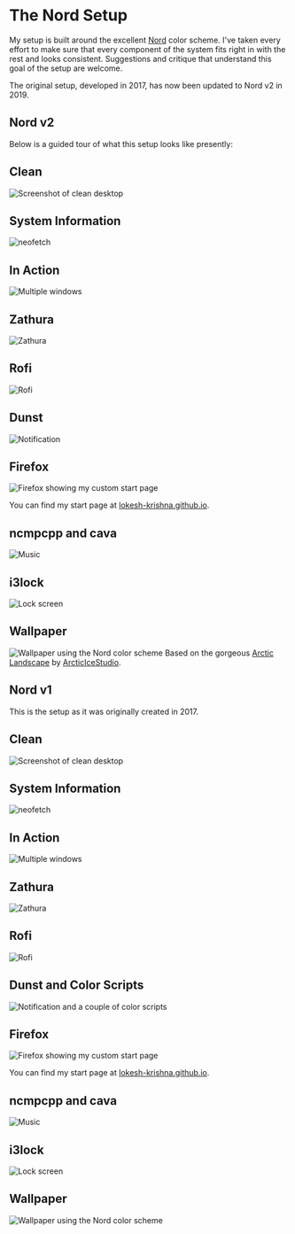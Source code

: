 # The Nord Setup
My setup is built around the excellent [Nord](https://github.com/arcticicestudio/nord) color scheme. I've taken every effort to make sure that every component of the system fits right in with the rest and looks consistent. Suggestions and critique that understand this goal of the setup are welcome.

The original setup, developed in 2017, has now been updated to Nord v2 in 2019.

## Nord v2
Below is a guided tour of what this setup looks like presently:

## Clean
![Screenshot of clean desktop](/nord-v2/images/clean.png)
## System Information
![neofetch](/nord-v2/images/system-information.png)
## In Action
![Multiple windows](/nord-v2/images/busy.png)
## Zathura
![Zathura](/nord-v2/images/zathura.png)
## Rofi
![Rofi](/nord-v2/images/rofi.png)
## Dunst 
![Notification](/nord-v2/images/clean-with-notification.png)
## Firefox
![Firefox showing my custom start page](/nord-v2/images/firefox.png)

You can find my start page at [lokesh-krishna.github.io](https://github.com/lokesh-krishna/lokesh-krishna.github.io).

## ncmpcpp and cava
![Music](/nord-v2/images/music.png)

## i3lock
![Lock screen](/nord-v2/images/lock.png)

## Wallpaper
![Wallpaper using the Nord color scheme](/nord-v2/images/arctic-landscape.png)
Based on the gorgeous [Arctic Landscape](https://github.com/arcticicestudio/arctic-landscape) by [ArcticIceStudio](https://github.com/arcticicestudio).

## Nord v1

This is the setup as it was originally created in 2017.

## Clean
![Screenshot of clean desktop](/nord-v1/images/clean.png)
## System Information
![neofetch](/nord-v1/images/sysinfo.png)
## In Action
![Multiple windows](/nord-v1/images/action.png)
## Zathura
![Zathura](/nord-v1/images/zathura.png)
## Rofi
![Rofi](/nord-v1/images/rofi.png)
## Dunst and Color Scripts
![Notification and a couple of color scripts](/nord-v1/images/colors.png)
## Firefox
![Firefox showing my custom start page](/nord-v1/images/firefox.png)

You can find my start page at [lokesh-krishna.github.io](https://github.com/lokesh-krishna/lokesh-krishna.github.io).

## ncmpcpp and cava
![Music](/nord-v1/images/music.png)

## i3lock
![Lock screen](/nord-v1/images/lock.png)

## Wallpaper
![Wallpaper using the Nord color scheme](/nord-v1/images/nord-arch.png)
